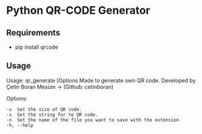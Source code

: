 # Python QR-CODE Generator

## Requirements

* pip install qrcode

## Usage
Usage: qr_generate [Options
    Made to generate own QR code.
    Developed by Çetin Boran Mesüm -> (Github: cetinboran)

Options:

    -v  Set the size of QR code.
    -s  Set the string for te QR code.
    -n  Set the name of the file you want to save with the extension
    -h, --help
